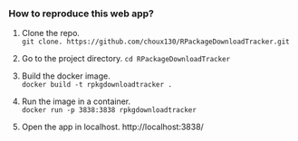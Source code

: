 ### How to reproduce this web app?

1. Clone the repo.  
`git clone. https://github.com/choux130/RPackageDownloadTracker.git`

2. Go to the project directory.
`cd RPackageDownloadTracker`  

3. Build the docker image.  
`docker build -t rpkgdownloadtracker .` 

4. Run the image in a container.   
`docker run -p 3838:3838 rpkgdownloadtracker`

5. Open the app in localhost. 
http://localhost:3838/
